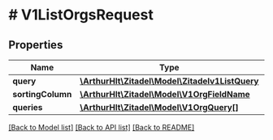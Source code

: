 # # V1ListOrgsRequest

## Properties

Name | Type | Description | Notes
------------ | ------------- | ------------- | -------------
**query** | [**\ArthurHlt\Zitadel\Model\Zitadelv1ListQuery**](Zitadelv1ListQuery.md) |  |
**sortingColumn** | [**\ArthurHlt\Zitadel\Model\V1OrgFieldName**](V1OrgFieldName.md) |  | [optional]
**queries** | [**\ArthurHlt\Zitadel\Model\V1OrgQuery[]**](V1OrgQuery.md) |  | [optional]

[[Back to Model list]](../../README.md#models) [[Back to API list]](../../README.md#endpoints) [[Back to README]](../../README.md)

